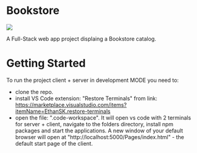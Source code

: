 # Bookstore

![](client/public/logo-addbg-preview.png)

A Full-Stack web app project displaing a Bookstore catalog.

# Getting Started

To run the project client + server in development MODE you need to:

- clone the repo.
- install VS Code extension: "Restore Terminals" from link: https://marketplace.visualstudio.com/items?itemName=EthanSK.restore-terminals
- open the file: ".code-workspace". It will open vs code with 2 terminals for server + client, navigate to the folders directory, install npm packages and start the applications. A new window of your default browser will open at "http://localhost:5000/Pages/index.html" - the default start page of the client.
